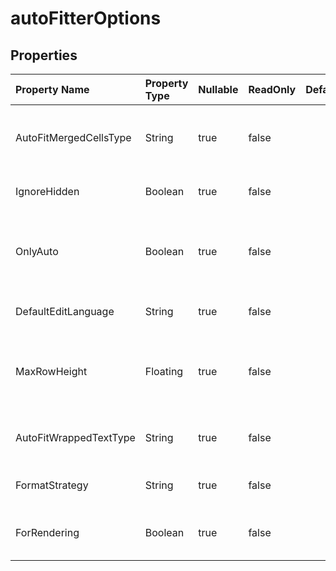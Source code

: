 # **autoFitterOptions**

 

## **Properties**

| Property Name | Property Type | Nullable |  ReadOnly | DefaultValue | Description | 
| :- | :- | :- |:- |  :- | :- |
|AutoFitMergedCellsType|String|true|false |  |Gets and set the type of auto fitting row height of merged cells.|
|IgnoreHidden|Boolean|true|false |  |Ignores the hidden rows/columns.|
|OnlyAuto|Boolean|true|false |  |Indicates whether only fit the rows which height are not customed.|
|DefaultEditLanguage|String|true|false |  |Gets or sets default edit language.|
|MaxRowHeight|Floating|true|false |  |Gets and sets the max row height(in unit of Point) when autofitting rows.|
|AutoFitWrappedTextType|String|true|false |  |Gets and sets the type of auto fitting wrapped text.|
|FormatStrategy|String|true|false |  |Gets and sets the formatted strategy.|
|ForRendering|Boolean|true|false |  |Indicates whether fit for rendering purpose.|


